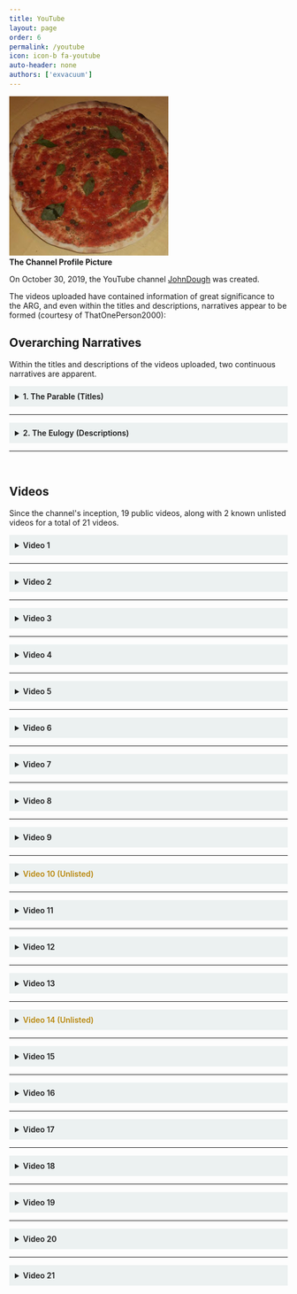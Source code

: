 ```yaml
---
title: YouTube
layout: page
order: 6
permalink: /youtube
icon: icon-b fa-youtube
auto-header: none
authors: ['exvacuum']
---
```


![Channel Profile Picture]
<br>
**The Channel Profile Picture**

On October 30, 2019, the YouTube channel [JohnDough](https://www.youtube.com/channel/UC0Ebq-NNBboBxy1fRrRj2cA) was created.

[Channel Profile Picture]: ../assets/img/unnamed.jpg

The videos uploaded have contained information of great significance to the ARG, and even within the titles and descriptions, narratives appear to be formed (courtesy of ThatOnePerson2000):

## Overarching Narratives

Within the titles and descriptions of the videos uploaded, two continuous narratives are apparent.

<details style="background-color: #ecf1f1;padding: 10px">
<summary> 
<b style="font-weight:600;">1. The Parable (Titles)</b>
</summary>
<br>

<p style="background-color: rgba(207,207,207,0.93);border-radius: 5px;padding: 10px;">
Once upon a time, there was a place of golden mountains and strawberry clouds, and it was as Treacherous as it was Beautiful. And, in this place, there lived a baker, who baked better than any other baker. Realizing this made the baker feel special, so he worked harder. That hard work paid off, as word of the quality of his goods spread across the land. He felt pretty good, but he also became complacent. Did it matter? His wealth was growing faster than any problem could. 
As the money piled up, the baker found himself surrounded by agreeable people. Soon, people he would never meet would be baking his pies, everywhere. "If people are willing to pick up my pizzas, maybe they'd be willing to have them delivered too." ...and they WERE willing! So he crafted a fleet to deliver his goods. The baker could hang his hat in peace as his shark-fin armada delivered his fantastic feasts. They dotted the landscape like neon fireflies, filled with goods. Hot and fresh, those goods brought joy and excitement to everyone. "I have the best breadsticks in the whole land!" he declared, throwing his cap on the ground. 
They WERE good, perhaps the best, but the baker had a problem. He was a major dickhead, and everyone who knew him, hated him. Even his queen. ...even his supposed "best friend." 
Despite this, the baker refused to accept any responsibility.
</p>
</details>

---

<details style="background-color: #ecf1f1;padding: 10px">
<summary> 
<b style="font-weight:600;">2. The Eulogy (Descriptions)</b>
</summary>
<br>
<p style="background-color: rgba(207,207,207,0.93);border-radius: 5px;padding: 10px;">
Every day takes me further and further away from you, yet I know there is still more time for us together. Do you remember that time with the screw-gun? Actually it was probably about 100 time haha.
<br><br>
There was that one time when those kids got in my way, so I scooted quick to dodge. I ended up getting stung by the scorpion and my back hurt for weeks. You said it could be worse.
<br><br>
Sometimes I drive by the old building and think about our time together, and what it really meant. What it really means.
<br><br>
One time, you bought that kid some cigarettes, and I was surprised and angry. You just said, "They'll get 'em somehow." I never thought about that somehow until now.
<br><br>
Then there was that time we drove to all those spots, sleeping in our cars along the way.
<br><br>
We took a trip south to Louisville, and, while I was still a kid, I tried to act a lot bigger than I actually was. You protected me then, so I'll protect you know. At least I'll try.
<br><br>
So the week it all went down, was rough. Exhaustion and economic worries had me day-walking. My only anchor at the time were the few friends I had left.
<br><br>
I'm sorry I ratted you out. In retrospect, what you did was amazing.
<br><br>
You were one of them and you let me crash. One weekend turned into two years pretty quickly.
<br><br>
Why did you have to die?
<br><br>
I'm still here, though. I'm still here.
</p>
</details>

--- 

<br>

## Videos

Since the channel's inception, 19 public videos, along with 2 known unlisted videos for a total of 21 videos.

<details id="video-one" style="background-color: #ecf1f1;padding: 10px">
<summary> 
<b style="font-weight:600;">Video 1</b>
</summary>
<br>

    <iframe width="100%" height="600" src="https://www.youtube.com/embed/dPlq4wbL0AM" frameborder="0" allow="accelerometer; autoplay; encrypted-media; gyroscope; picture-in-picture" allowfullscreen></iframe>
    <br>
    
    <details id="video-one-metadata" style="background-color: #ecf1f1;padding: 10px">
    <summary> 
    <b style="font-weight:400;">Metadata</b>
    </summary>
    <br>
    
        <h3> Title: </h3>
        <h4> Once upon a time, there was a place of golden mountains and strawberry clouds. </h4>
        
        <hr>
        
        <h3> Description: </h3>
        
        <p style="background-color: rgba(207,207,207,0.93);border-radius: 5px;padding: 10px;">
        Can anyone please introduce the alpha-line, per line, always cued excitedly?
        <br>
        •
        <br>
        Every day takes me further and further away from you, yet I know there is still more time for us together. Do you remember that time with the screw-gun? Actually it was probably about 100 time haha.
        <br>
        •
        <br>
        Why are you still waiting around? I'll be coming for you when I'm ready anyways.
        <br>
        •
        <br>
        My time to shine,
        <br>
        the sound will help with the view.
        <br>
        #Because #of #you.
        <br>
        •
        <br>
        "Tkin tse-nill toish-jeh klesh ne-ahs-jah nash-doie-tso no-da-ih than-zie ah-nah dibeh-yazzie tsah-as-zih dibeh-yazzie a-kha a-keh-di-glini dzeh a-chi than-zie gloe-ih cha dzeh tsah tsah-as-zih ne-ahs-jah no-da-ih jeha no-da-ih tsah-as-zih klesh jeha a-chi a-keh-di-glini ah-nah dibeh-yazzie tlo-chin a-keh-di-glini dzeh than-zie a-kha dzeh gah yeh-hes klizzie-yazzie."
        </p>
        
        <hr>
        
        <h3>Misspelled Words / Grammatical Errors:</h3>
        
        In the video description, the following errors are present:
        <ul>
        <li>time ("Actually it was probably about 100 time haha." - Ignored pluralization)</li>
        </ul>
        
        <hr>
        
        <h3> Line-One Code (Section 1): </h3>
        
        When one examines line 1 of the description: "Can anyone please introduce the alpha-line, per line, always cued excitedly?", they will notice that the first letter of every word spells out <code>Capitalplace</code>.
        
        <hr>
        
        <h3> Section 4: </h3>
        
        <p style="background-color: rgba(207,207,207,0.93);border-radius: 5px;padding: 10px;">
        My time to shine,
        the sound will help with the view.
        #Because #of #you.
        </p>
        
        This section is an excerpt from a Two O'Clock Midnight song: "Because of You".
        <br>
        
        <iframe width="100%" height="150" scrolling="no" frameborder="no" src="https://www.reverbnation.com/widget_code/html_widget/artist_994056?widget_id=55&pwc[song_ids]=12476889&context_type=song&pwc[size]=small&pwc[color]=light" style="width:0px;min-width:100%;max-width:100%;"></iframe><br><br>
        <br>
        
        It seems likely that the video's tags denote the title of the song, but their true purpose is ultimately unkown.
        
        <hr>
        
        <h3> Navajo Code (Section 5): </h3>
        
        This section is written in navajo code:
        
        <p style="background-color: rgba(207,207,207,0.93);border-radius: 5px;padding: 10px;">
        "Tkin tse-nill toish-jeh klesh ne-ahs-jah nash-doie-tso no-da-ih than-zie ah-nah dibeh-yazzie tsah-as-zih dibeh-yazzie a-kha a-keh-di-glini dzeh a-chi than-zie gloe-ih cha dzeh tsah tsah-as-zih ne-ahs-jah no-da-ih jeha no-da-ih tsah-as-zih klesh jeha a-chi a-keh-di-glini ah-nah dibeh-yazzie tlo-chin a-keh-di-glini dzeh than-zie a-kha dzeh gah yeh-hes klizzie-yazzie."
        </p>
        
        Once decrypted this section reads:
        
        <p style="background-color: rgba(207,207,207,0.93);border-radius: 5px;padding: 10px;">
        I A B S O L U T E L Y L O V E I T W H E N Y O U G U Y S G I V E L O V E T O E R I K
        </p>
        
        "I absolutely love it when you guys give love to Erik" is a quote from a <a href="https://channelingerik.com/more-love-for-our-boy/"><i>Channeling Erik</i> page</a>, where <a href="https://exvacuum.dev/capital-place-pizza/lore/characters/daniel">Daniel Jaffke's</a> mother shares her endorsement.
        
    </details>
    
    <details id="video-one-video" style="background-color: #ecf1f1;padding: 10px">
    <summary> 
    <b style="font-weight:400;">Video Content</b>
    </summary>
    <br>
        
        <h3> Main Typography </h3>
        
        The large text that appears throughout this video reads as follows:
        
        <p style="background-color: rgba(207,207,207,0.93);border-radius: 5px;padding: 10px;">
        They go, I sooth, and we flow
        And make no sound, here or there
        Not noticed, but I walk right through
        Here or there, can you feel me?
        </p>
        
        These are mismatched lyrics from the Two O'Clock Twilight song: "Can You Feel  Me".
        <br>
        
        <iframe width="100%" height="150" scrolling="no" frameborder="no" src="https://www.reverbnation.com/widget_code/html_widget/artist_994056?widget_id=55&pwc[song_ids]=7610591&context_type=song&pwc[size]=small&pwc[color]=light" style="width:0px;min-width:100%;max-width:100%;"></iframe><br><br>
        <br>
        
        At this point in time, the signifigance of the mismatching is unknown, and we are working under the assumption that it is mainly to discourage exact-match searching.
        
        <hr>
        
        <h3> Coordinates </h3>
        
        At the end of the video, the following coordinates are visible:
        
        <p style="background-color: rgba(207,207,207,0.93);border-radius: 5px;padding: 10px;">
        39.706870, -86.153725
        </p>
        
        The location of these coordinates is directly adjacent to Capital Place Apartments in Indianapolis.
        <br>
        
        <iframe src="https://www.google.com/maps/embed?pb=!1m18!1m12!1m3!1d3069.4588354904918!2d-86.15591368462553!3d39.70686997945399!2m3!1f0!2f0!3f0!3m2!1i1024!2i768!4f13.1!3m3!1m2!1s0x0%3A0x0!2zMznCsDQyJzI0LjciTiA4NsKwMDknMTMuNCJX!5e0!3m2!1sen!2sca!4v1576251089330!5m2!1sen!2sca" width="400" height="300" frameborder="0" style="border:0;" allowfullscreen=""></iframe><br><br>
        
    </details>
    
    <details id="video-one-audio" style="background-color: #ecf1f1;padding: 10px">
    <summary> 
    <b style="font-weight:400;">Audio</b>
    </summary>
    <br>
        
        Original Audio:
        <br>
        <audio controls src="/capital-place-pizza/assets/audio/vid1audio.mp3">
        Your browser does not support the
                    <code>audio</code> element.
        </audio>
        
        <br>
        
        A reversal of the video shows that the audio track is the end of another Two O'Clock Twilight song: "Above the Ashes".
        <br>
        
        Reversed Audio:
        <br>
        <audio controls src="/capital-place-pizza/assets/audio/vid1reversedaudio.mp3">
        Your browser does not support the
                    <code>audio</code> element.
        </audio>
        
        <br>
        <iframe width="100%" height="150" scrolling="no" frameborder="no" src="https://www.reverbnation.com/widget_code/html_widget/artist_994056?widget_id=55&pwc[song_ids]=7610571&context_type=song&pwc[size]=small&pwc[color]=light" style="width:0px;min-width:100%;max-width:100%;"></iframe><br><br>
        <br>
        
        Transcript:
        
        <p style="background-color: rgba(207,207,207,0.93);border-radius: 5px;padding: 10px;">
        On my own, above the ashes
        </p>
        
        Audio Spectrograms:
        <br>
        <img src="/capital-place-pizza/assets/img/vid1spec.png" style="width:100%;"> 
        
    </details>

</details>

---

<details id="video-two" style="background-color: #ecf1f1;padding: 10px">
<summary> 
<b style="font-weight:600;">Video 2</b>
</summary>
<br>

<iframe width="100%" height="600" src="https://www.youtube.com/embed/dGxqfe9iNAw" frameborder="0" allow="accelerometer; autoplay; encrypted-media; gyroscope; picture-in-picture" allowfullscreen></iframe>
<br>

<h2> Title: </h2>

<h3> ...and it was as Treacherous as it was Beautiful. </h3>

<hr>

<h2> Description: </h2>

<p style="background-color: rgba(207,207,207,0.93);border-radius: 5px;padding: 10px;">

Just Please Say Cheese? Hope Never Acquiesces To Those Escaping Reality
<br>
•
<br>
There was that one time when those kids got in my way, so I scooted quick to dodge. I ended up getting stung by the scorpion and my back hurt for weeks. You said it could be worse.
<br>
•
<br>
Something's fishy is going on here.
<br>
•
<br>
"Gloe-ih Ah-jah Chindi A-kha Nesh-chee'd-ah Jad-ho-loni A-chin Ne-ahs-jah Gloe-ih A-chi Chuo Lin Ah-jah Gloe-ih Be-la-sana Dibeh Tse-gah Ah-nah Dah-nes-tsa Ah-jah Than-zie Ne-ahs-jah D-ah Ne-ahs-jah Gloe-ih A-chi A-woh Shush Dzeh Ba-goshi Wol-la-chee Shi-da Klesh Dzeh A-kha Chuo Tse-nill Bi-so-dih Be-la-sana Klesh Klesh, A-chi Ma-e A-chi D-ah Gloe-ih Tse-nill Klesh Wol-la-chee Dah-nes-tsa Ah-jah Bi-so-dih Ne-ahs-jah Dibeh Dibeh Ah-jah Dibeh Klesh A-chi Ne-ahs-jah Tsah Tlo-chin Dah-nes-tsa A-chi Chuo Yeh-hes Than-zie Gloe-ih Tse-nill Dibeh Shush Dah-nes-tsa Ne-ahs-jah Jad-ho-loni Ah-jah Nesh-chee Chindi Tlo-chin Gloe-ih A-chin Be-la-sana Tsah Be D-ah Lin Ah-nah Tsah-as-zih Ba-goshi Be-la-sana Ah-jad Ah-jad Ah-jah Chindi Lin A-chi Be-tas-tni Cha Dzeh Gah Ah-nah A-woh Ne-ahs-jah Tse-gah Be-la-sana A-keh-di-glini Ah-nah Yeh-hes A-woh A-woh A-kha Gloe-ih Dzeh Lha-cha-eh."#not #the #deputy
</p>

<hr>

<h3> Line-One Code (Section 1) </h3>

When one examines line 1 of the description: "Just Please Say Cheese? Hope Never Acquiesces To Those Escaping Reality", they will notice that the first letter of every word spells out <code>JPSCHNATTER</code>.

<hr>

<h3> Navajo Code (Section 4) </h3>

This section is written in navajo code:

<p style="background-color: rgba(207,207,207,0.93);border-radius: 5px;padding: 10px;">
"Gloe-ih Ah-jah Chindi A-kha Nesh-chee'd-ah Jad-ho-loni A-chin Ne-ahs-jah Gloe-ih A-chi Chuo Lin Ah-jah Gloe-ih Be-la-sana Dibeh Tse-gah Ah-nah Dah-nes-tsa Ah-jah Than-zie Ne-ahs-jah D-ah Ne-ahs-jah Gloe-ih A-chi A-woh Shush Dzeh Ba-goshi Wol-la-chee Shi-da Klesh Dzeh A-kha Chuo Tse-nill Bi-so-dih Be-la-sana Klesh Klesh, A-chi Ma-e A-chi D-ah Gloe-ih Tse-nill Klesh Wol-la-chee Dah-nes-tsa Ah-jah Bi-so-dih Ne-ahs-jah Dibeh Dibeh Ah-jah Dibeh Klesh A-chi Ne-ahs-jah Tsah Tlo-chin Dah-nes-tsa A-chi Chuo Yeh-hes Than-zie Gloe-ih Tse-nill Dibeh Shush Dah-nes-tsa Ne-ahs-jah Jad-ho-loni Ah-jah Nesh-chee Chindi Tlo-chin Gloe-ih A-chin Be-la-sana Tsah Be D-ah Lin Ah-nah Tsah-as-zih Ba-goshi Be-la-sana Ah-jad Ah-jad Ah-jah Chindi Lin A-chi Be-tas-tni Cha Dzeh Gah Ah-nah A-woh Ne-ahs-jah Tse-gah Be-la-sana A-keh-di-glini Ah-nah Yeh-hes A-woh A-woh A-kha Gloe-ih Dzeh Lha-cha-eh."
</p>

Once decrypted this section reads:

<p style="background-color: rgba(207,207,207,0.93);border-radius: 5px;padding: 10px;">
W E D O N T K N O W I F H E W A S H E R E T O T O W I T B E C A U S E O F A P A S S I F I T W A S A R E P O S S E S S I O N O R I F I T W A S B R O K E N D O W N A N D T H E Y C A L L E D H I M H E R E T O H A V E I T T O W E D
</p>

"We don’t know if he was here to tow it because of a pass, if it was a repossession or if it was broken down and they called him here to have it towed." is a quote from a <a href="https://fox59.com/2017/11/12/tow-truck-driver-shot-killed-on-the-citys-south-side/">Fox 59 Article</a> about Steve Deputy, a tow truck driver who was killed on the job near Capital Place Apartments.

<h2> Video Content </h2>

<hr>

<h3> Link Flash </h3>

Multiple times throughout the video, <a href="https://fox59.com/2017/11/13/investigators-believe-murder">this link</a> flashes briefly on screen.
This brings one to a Fox 59 article about the murder of Steve Deputy, written a day after the previous.

---

<h3> Coordinates </h3>
Throughout the video, the following coordinates are made visible:

<p style="background-color: rgba(207,207,207,0.93);border-radius: 5px;padding: 10px;">
39.704568, -86.14891
</p>

The location of these coordinates is an intersection near Capital Place Apartments in Indianapolis. Another notable location is the Pizza Hut.
<br>
<iframe src="https://www.google.com/maps/embed?pb=!1m18!1m12!1m3!1d3069.5612428205!2d-86.15109868424896!3d39.70456797945445!2m3!1f0!2f0!3f0!3m2!1i1024!2i768!4f13.1!3m3!1m2!1s0x0%3A0x0!2zMznCsDQyJzE2LjQiTiA4NsKwMDgnNTYuMSJX!5e0!3m2!1sen!2sca!4v1576253213466!5m2!1sen!2sca" width="600" height="450" frameborder="0" style="border:0;" allowfullscreen=""></iframe><br><br>
<br>

<hr>

<h3> Audio Track </h3>

The audio track in this video appears to be a remix of Bob Marley's <a href="https://en.wikipedia.org/wiki/I_Shot_the_Sheriff">I Shot the Sheriff</a>.

</details>

---

<details id="video-three" style="background-color: #ecf1f1;padding: 10px">
<summary> 
<b style="font-weight:600;">Video 3</b>
</summary>
<br>

<iframe width="100%" height="600" src="https://www.youtube.com/embed/gv9IcACBN6I" frameborder="0" allow="accelerometer; autoplay; encrypted-media; gyroscope; picture-in-picture" allowfullscreen></iframe>
<br>

<h2> Title: </h2>

<h3> And, in this place, there lived a baker, who baked better than any other baker. </h3>

<hr>

<h2> Description: </h2>

<p style="background-color: rgba(207,207,207,0.93);border-radius: 5px;padding: 10px;">
"Sure, Kansas always takes everything on right down" I exclaimed.
<br>
•
<br>
Sometimes I drive by the old building and think about our time together, and what it really meant. What it really means.
<br>
•
<br>
uggcf://gvalhey.pbz/ll97ihdq
</p>

<h3> Line-One Code (Section 1) </h3>

When one examines line 1 of the description: "'Sure, Kansas always takes everything on right down' I exclaimed.", they will notice that the first letter of every word spells out <code>SKateordIe</code>.

<hr>

<h3> rot13 URL (Section 3) </h3>

This section is encrypted using a rot13 caesar cipher:

<p style="background-color: rgba(207,207,207,0.93);border-radius: 5px;padding: 10px;">
uggcf://gvalhey.pbz/ll97ihdq
</p>

Once decrypted, this section reads:

<p style="background-color: rgba(207,207,207,0.93);border-radius: 5px;padding: 10px;">
https://tinyurl.com/yy97vuqd
</p>

This TinyURL link leads to a <a href="https://www.wthr.com/article/family-shaken-bullet-hit-newborns-crib">WTHR Article</a> about a family concerned after a stray bullet hits their newborn's crib.

<hr>

<h2> Video Content </h2>

<hr>

<h3> QR Code </h3>

At 0:05, the following QR code flashes:
<br>
<img src="/capital-place-pizza/assets/img/vidthreeqr.png" style="width:200px;">
<br>
This code leads to the same <a href="https://www.wthr.com/article/family-shaken-bullet-hit-newborns-crib">article</a> mentioned above.
This code flashes again once the video colors invert.

<hr>

<h3> Broken URL </h3>

Throughout the video, the following distortion appears:
<br>
<img src="/capital-place-pizza/assets/img/vidthreebrokenurl.png" style="width:50%;">
<br>
Reading the text left to right yields a rot13-encrypted URL, which once decrypted leads to the following PDF:
<br>
<iframe src="/capital-place-pizza/assets/interpersonal_violence_and_illicit_drug_use.pdf" width="100%" height="500px"></iframe><br><br>
<br>
</details>

---

<details id="video-four" style="background-color: #ecf1f1;padding: 10px">
<summary> 
<b style="font-weight:600;">Video 4</b>
</summary>
<br>

<iframe width="100%" height="600" src="https://www.youtube.com/embed/rh_GWQ93hYQ" frameborder="0" allow="accelerometer; autoplay; encrypted-media; gyroscope; picture-in-picture" allowfullscreen></iframe>

<h2> Title: </h2>
<h3> Realizing this made the baker feel special, so he worked harder. </h3>

<hr>

<h2> Description: </h2>

<hr>

<p style="background-color: rgba(207,207,207,0.93);border-radius: 5px;padding: 10px;">
Welcome everyone, lets investigate vapid excuses. I now see I don't ever admit dark rage ever, Mom.
<br>
•
<br>
One time, you bought that kid some cigarettes, and I was surprised and angry. You just said, "They'll get 'em somehow." I never thought about that somehow until now.
<br>
•
<br>
I can't hear you.
<br>
•
<br>
Tkin, Tkin Moasi Wol-la-chee A-chin'd-ah Ah-tad Ah-nah D-ah D-ah Cha Ah-jah Klesh Ah-nah Na-as-tso-si Ah-nah Be-tas-tni Ne-ahs-jah Dah-nes-tsa Tkin Dzeh Klesh Tlo-chin Shi-da D-ah Ne-ahs-jah Chuo Be-tas-tni Tsah-as-zih Be-tas-tni Tkin A-chin Chindi
Be-la-sana Nesh-chee Chindi Dibeh A-kha Tsin-tliti Ah-nah Ba-ah-ne-di-tinin A-chi Tsah Chindi Ne-ahs-jah Chuo Tsin-tliti Wol-la-chee Lha-cha-eh Nesh-chee Ah-nah Dibeh Klesh Lin Be-la-sana Klesh Dibeh Than-zie Be-la-sana Ah-losz D-ah Ah-nah Chindi Than-zie Tlo-chin Ah-jah A-keh-di-glini A-kha Nash-doie-tso A-keh-di-glini Dzeh
Tkin, Yeh-hes D-ah Gah A-chi Ah-nah Chindi Dibeh Ne-ahs-jah Lin Tse-nill Dah-nes-tsa Chindi A-woh Ne-ahs-jah Ah-jad Ah-jah D-ah Tsah-as-zih Ne-ahs-jah Shi-da Jeha Ne-ahs-jah
Shush No-da-ih D-ah Dibeh A-kha Na-as-tso-si Ah-jah Klizzie-yazzie Yeh-hes Tsah Lha-cha-eh A-kha Chuo Na-as-tso-si Be-la-sana Be A-chin Ah-jah Klesh Klesh Tkin Dibeh Dibeh Gloe-ih Tse-nill Dibeh-yazzie Dibeh-yazzie A-kha Gloe-ih Yeh-hes Tsah Klizzie Be-tas-tni Dzeh Gloe-ih Cha Tlo-chin Dibeh-yazzie Ah-nah, Tsah-as-zih Dzeh Tse-nill Lin
<br>
•
<br>
#Rewind #the #World
</p>

<h3> Line-One Code (Section 1) </h3>

When one examines line 1 of the description: "Welcome everyone, lets investigate vapid excuses. I now see I don't ever admit dark rage ever, Mom.", they will notice that the first letter of every word spells out <code>WeliveInsIdeadreM</code>.

<hr>

<h3> Navajo Code (Section 4) </h3>

This section is written in navajo code:

<p style="background-color: rgba(207,207,207,0.93);border-radius: 5px;padding: 10px;">
Tkin, Tkin Moasi Wol-la-chee A-chin'd-ah Ah-tad Ah-nah D-ah D-ah Cha Ah-jah Klesh Ah-nah Na-as-tso-si Ah-nah Be-tas-tni Ne-ahs-jah Dah-nes-tsa Tkin Dzeh Klesh Tlo-chin Shi-da D-ah Ne-ahs-jah Chuo Be-tas-tni Tsah-as-zih Be-tas-tni Tkin A-chin Chindi
Be-la-sana Nesh-chee Chindi Dibeh A-kha Tsin-tliti Ah-nah Ba-ah-ne-di-tinin A-chi Tsah Chindi Ne-ahs-jah Chuo Tsin-tliti Wol-la-chee Lha-cha-eh Nesh-chee Ah-nah Dibeh Klesh Lin Be-la-sana Klesh Dibeh Than-zie Be-la-sana Ah-losz D-ah Ah-nah Chindi Than-zie Tlo-chin Ah-jah A-keh-di-glini A-kha Nash-doie-tso A-keh-di-glini Dzeh
Tkin, Yeh-hes D-ah Gah A-chi Ah-nah Chindi Dibeh Ne-ahs-jah Lin Tse-nill Dah-nes-tsa Chindi A-woh Ne-ahs-jah Ah-jad Ah-jah D-ah Tsah-as-zih Ne-ahs-jah Shi-da Jeha Ne-ahs-jah
Shush No-da-ih D-ah Dibeh A-kha Na-as-tso-si Ah-jah Klizzie-yazzie Yeh-hes Tsah Lha-cha-eh A-kha Chuo Na-as-tso-si Be-la-sana Be A-chin Ah-jah Klesh Klesh Tkin Dibeh Dibeh Gloe-ih Tse-nill Dibeh-yazzie Dibeh-yazzie A-kha Gloe-ih Yeh-hes Tsah Klizzie Be-tas-tni Dzeh Gloe-ih Cha Tlo-chin Dibeh-yazzie Ah-nah, Tsah-as-zih Dzeh Tse-nill Lin
</p>

Once decrypted this section reads:

<p style="background-color: rgba(207,207,207,0.93);border-radius: 5px;padding: 10px;">
I I C A N T G E T T H E S E M E M O R I E S O U T O F M Y M I N D A N D S O M E K I N D O F M A D N E S S H A S S T A R T E D T O E V O L V E I I T R I E D S O H A R D T O L E T Y O U G O B U T S O M E K I N D O F M A D N E S S I S S W A L L O W I N G M E W H O L E Y E A H
</p>

<i>"I, I can't get these memories out of my mind
 And some kind of madness
 Is starting to evolve, mmmm
 And I, I tried so hard to let you go
 But some kind of madness
 Is swallowing me whole, yeah"</i> is an excerpt from the band <i>Muse</i>'s: <a href="https://www.musewiki.org/Madness_(song)">"Madness"</a>.
 
<hr>
 
<h2> Video Content </h2>

<hr>

<h3> Coordinates </h3>

In the opening segment of the video, 5 sets of coordinates are displayed, said to be "temporary pizza places".
The following is a list of the coordinates as they appear, left to right.

<hr>
<iframe src="https://www.google.com/maps/embed?pb=!1m18!1m12!1m3!1d3057.967989723473!2d-86.28291935920511!3d39.96446838190678!2m3!1f0!2f0!3f0!3m2!1i1024!2i768!4f13.1!3m3!1m2!1s0x0%3A0x0!2zMznCsDU3JzUyLjMiTiA4NsKwMTYnNTguNiJX!5e0!3m2!1sen!2sca!4v1576284640871!5m2!1sen!2sca" width="400" height="300" frameborder="0" style="border:0;" allowfullscreen=""></iframe><br>
<br>
39.964518, -86.282941
<br>
Zionsville Rail Trail, Zionsville, IN 46077, USA

<hr>
<iframe src="https://www.google.com/maps/embed?pb=!1m18!1m12!1m3!1d3034.9665972024795!2d-86.1330786842298!3d40.47600397935831!2m3!1f0!2f0!3f0!3m2!1i1024!2i768!4f13.1!3m3!1m2!1s0x0%3A0x0!2zNDDCsDI4JzMzLjYiTiA4NsKwMDcnNTEuMiJX!5e0!3m2!1sen!2sca!4v1576284738368!5m2!1sen!2sca" width="400" height="300" frameborder="0" style="border:0;" allowfullscreen=""></iframe><br>
<br>
40.476004, -86.130890
<br>
Industrial Heritage Trail, Kokomo, IN 46902, USA
<br>

<hr>
<iframe src="https://www.google.com/maps/embed?pb=!1m18!1m12!1m3!1d3064.456883189001!2d-86.20181668424608!3d39.81917297943905!2m3!1f0!2f0!3f0!3m2!1i1024!2i768!4f13.1!3m3!1m2!1s0x0%3A0x0!2zMznCsDQ5JzA5LjAiTiA4NsKwMTEnNTguNyJX!5e0!3m2!1sen!2sca!4v1576285067128!5m2!1sen!2sca" width="400" height="300" frameborder="0" style="border:0;" allowfullscreen=""></iframe><br>
<br>
39.819173, -86.199628
<br>
Indianapolis, IN 46222, USA
<br>

<hr>
<iframe src="https://www.google.com/maps/embed?pb=!1m18!1m12!1m3!1d3073.070165006116!2d-86.10334068425084!3d39.62562397946483!2m3!1f0!2f0!3f0!3m2!1i1024!2i768!4f13.1!3m3!1m2!1s0x0%3A0x0!2zMznCsDM3JzMyLjMiTiA4NsKwMDYnMDQuMiJX!5e0!3m2!1sen!2sca!4v1576285181981!5m2!1sen!2sca" width="400" height="300" frameborder="0" style="border:0;" allowfullscreen=""></iframe><br>
<br>
39.625624, -86.101152
<br>
Park Dr, Greenwood, IN 46143, USA
<br>

<hr>
<iframe src="https://www.google.com/maps/embed?pb=!1m18!1m12!1m3!1d3092.002014274316!2d-86.87697268426129!3d39.19740297952546!2m3!1f0!2f0!3f0!3m2!1i1024!2i768!4f13.1!3m3!1m2!1s0x0%3A0x0!2zMznCsDExJzUwLjciTiA4NsKwNTInMjkuMiJX!5e0!3m2!1sen!2sca!4v1576285246560!5m2!1sen!2sca" width="400" height="300" frameborder="0" style="border:0;" allowfullscreen=""></iframe><br>
<br>
39.197403, -86.874784
<br>
Franklin Township, IN, USA
<br>

<hr>

<h3> Flashing QR Code </h3>
At 0:40, the following QR code flashes incredibly briefly:
<br>
<img src="/capital-place-pizza/assets/img/vidfourqr.png" style="width: 200px">
<br>

This QR code leads to a <a href = "https://www.wthr.com/article/family-shaken-bullet-hit-newborns-crib">WTHR Article</a> about a family concerned after a stray bullet hits their newborn's crib. This is the same article found in <a href="#video-three">video 3</a>.

<hr>

<h3> Flashing TinyURL link </h3>

At 0:52, a TinyURL link flashes for a few frames. The link redirects to the following PDF:
<br>
<iframe src="/capital-place-pizza/assets/interpersonal_violence_and_illicit_drug_use.pdf" width="100%" height="500px"></iframe><br><br>
<br>
This link is also found in <a href="#video-three">video 3</a>.

<hr>

<h3> Flashing Quote </h3>

At 1:29, the text: "What year is this?" flashes very briefly. While the source of this quote is ultimately unknown, it seems quite likely that it is related to the following scene in the television series <i>Twin Peaks</i>:
<br>
<iframe width="560" height="315" src="https://www.youtube.com/embed/R36ww3q7nqE" frameborder="0" allow="accelerometer; autoplay; encrypted-media; gyroscope; picture-in-picture" allowfullscreen></iframe>
<br>
</details>

---

<details id="video-five" style="background-color: #ecf1f1;padding: 10px">
<summary> 
<b style="font-weight:600;">Video 5</b>
</summary>
<br>

<iframe width="100%" height="600" src="https://www.youtube.com/embed/epEQbVw1Gy4" frameborder="0" allow="accelerometer; autoplay; encrypted-media; gyroscope; picture-in-picture" allowfullscreen></iframe>
<br>

<h2> Title: </h2>
<h3> That hard work paid off, as word of the quality of his goods spread across the land. </h3>

<hr>

<h2> Description: </h2>

<hr>

<p style="background-color: rgba(207,207,207,0.93);border-radius: 5px;padding: 10px;">
Never acquiesce health.
<br>
•
<br>
Then there was that time we drove to all those spots, sleeping in our cars along the way.
<br>
•
<br>
☺😀☺😀☺😀☺😀
</p>

<h3> Line-One Code (Section 1) </h3>

When one examines line 1 of the description: "Never acquiesce health.", they will notice that the first letter of every word spells out <code>Nah</code>.

<hr>

<h2> Video Content </h2>

<hr>

<h3> Emojis </h3>

Throughout the video, the following series of animated emojis is displayed on loop:
<br>
<img src="/capital-place-pizza/assets/img/vid5emojis.gif" style="width:50%;">
<br>
<a href="https://github.com/exvacuum">Silas</a> has created a pack of gifs for each emoji: <a href="/capital-place-pizza/assets/img/cppemojis/cppemojis.zip">cppemojis.zip</a>
<br><br>
Transcript:
<br><br>
Coordinates:
<br>
<code>0x7 1x2 2x1 1x6 0x8 2x5 1x5 2x0</code> 👿 <code>0x2 2x2</code> 👿 <code>1x6 1x10 2x3 1x7 1x4 2x2 1x5 2x9</code>
<br><br>

Raw Emojis:
<br>
<img src="/capital-place-pizza/assets/img/cppemojis/0x7.gif"> <img src="/capital-place-pizza/assets/img/cppemojis/1x2.gif"> <img src="/capital-place-pizza/assets/img/cppemojis/2x1.gif"> <img src="/capital-place-pizza/assets/img/cppemojis/1x6.gif">
<img src="/capital-place-pizza/assets/img/cppemojis/0x8.gif"> <img src="/capital-place-pizza/assets/img/cppemojis/2x5.gif"> <img src="/capital-place-pizza/assets/img/cppemojis/1x5.gif"> <img src="/capital-place-pizza/assets/img/cppemojis/2x0.gif">
<br><br>
👿
<br><br>
<img src="/capital-place-pizza/assets/img/cppemojis/0x2.gif"> <img src="/capital-place-pizza/assets/img/cppemojis/2x2.gif">
<br>
👿
<br><br>
<img src="/capital-place-pizza/assets/img/cppemojis/1x6.gif"> <img src="/capital-place-pizza/assets/img/cppemojis/1x10.gif"> <img src="/capital-place-pizza/assets/img/cppemojis/2x3.gif"> <img src="/capital-place-pizza/assets/img/cppemojis/1x7.gif">
<img src="/capital-place-pizza/assets/img/cppemojis/1x4.gif"> <img src="/capital-place-pizza/assets/img/cppemojis/2x2.gif"> <img src="/capital-place-pizza/assets/img/cppemojis/1x5.gif"> <img src="/capital-place-pizza/assets/img/cppemojis/2x9.gif">
<br><br>
In base10, the transcript is <code>7 14 25 18 8 29 17 24</code> 👿  <code>2 26</code> 👿 <code>18 22 27 19 16 26 17 33</code>
<br><br>
Encoded to base36 starting at the top-left corner as 0, the ciphertext reads <code>7EPI8THO 2Q IMRJGQHX</code>. Starting with A, it reads <code>HOZSI3RY C0 SW1TQ0R7</code>.
<br><br>
The signifigance of these emojis is yet unknown, nor is any connection to the emojis found in this video's description. This issue is considered highly important. The most simple solution, given the fact that 36 emojis are presented, is a base36 system. However, attempts so far have been unsuccessful.
<br><br>
The line of emojis that appears at the bottom of the screen over the course of the video is clearly of some importance, and any attempts at solving this are encouraged. A curious observation is that the demon emoji occurs multiple times in the bottom line, but never in the main set. A current theory is that the demon serves as a word-separating character.
<br><br>
Another mystery regarding the emojis is the larger, eyeless emojis which begin appearing after the first display of the set.
</details>

---

<details id="video-six" style="background-color: #ecf1f1;padding: 10px">
<summary> 
<b style="font-weight:600;">Video 6</b>
</summary>
<br>

<iframe width="100%" height="600" src="https://www.youtube.com/embed/Hf5515C3Bd8" frameborder="0" allow="accelerometer; autoplay; encrypted-media; gyroscope; picture-in-picture" allowfullscreen></iframe>

<h2> Title: </h2>
<h3>He felt pretty good, but he also became complacent.</h3>

<hr>

<h2> Description: </h2>

<hr>

<p style="background-color: rgba(207,207,207,0.93);border-radius: 5px;padding: 10px;">
When he asked that, something truly happened everywhere. Perspective adds true tint everywhere right now?
<br>
•
<br>
We took a trip south to Louisville, and, while I was still a kid, I tried to act a lot bigger than I actually was. You protected me then, so I'll protect you know. At least I'll try.
<br>
•
<br>
😲😖😮😠 😉😠😖😢
<br>
</p>

<hr>

<h3> Line-One Code (Section 1) </h3>

When one examines line 1 of the description: "When he asked that, something truly happened everywhere. Perspective adds true tint everywhere right now?", they will notice that the first letter of every word spells out <code>WhatsthePattern</code>.

<hr>

<h2> Video Content </h2>

<hr>

<h3> QR Code </h3>

At 0:24, the following QR code appears for a single frame:

<br>

<img src="/capital-place-pizza/assets/img/vidsixqr.png" style="width: 200px;">
<br>
This leads to a <a href="https://fox59.com/2019/09/19/fentanyl-heroin-thousands-in-cash-seized-from-home-on-indys-south-side/">Fox 59 Article</a> about a drug bust that occurred in Indianapolis.
</details>

---

<details id="video-seven" style="background-color: #ecf1f1;padding: 10px">
<summary> 
<b style="font-weight:600;">Video 7</b>
</summary>
<br>

<iframe width="100%" height="600" src="https://www.youtube.com/embed/1Vpxy--48Zg" frameborder="0" allow="accelerometer; autoplay; encrypted-media; gyroscope; picture-in-picture" allowfullscreen></iframe>
<br>

<h2> Title: </h2>
<h3>Did it matter? His wealth was growing faster than any problem could.</h3>
<hr>

<h2> Description: </h2>
 
<hr>

<p style="background-color: rgba(207,207,207,0.93);border-radius: 5px;padding: 10px;">
He extinguished you.
<br>
•
<br>
So the week it all went down, was rough. Exhaustion and economic worries had me day-walking. My only anchor at the time were the few friends I had left.
<br>
•
<br>
K.I.S.S. :-* tgc9eas
<br>
•
<br>
#Pizza #Party #People
</p>

<hr>

<h3> Line-One Code (Section 1) </h3>
When one examines line 1 of the description: "He extinguished you.", they will notice that the first letter of every word spells out <code>Hey</code>.

<hr>

<h3> TinyUrl Stub (Section 3) </h3>
The TinyURL link <a href="http://tinyurl.com/tgc9eas">tgc9eas</a> redirects to a <a href="https://thebutlercollegian.com/2019/11/fountain-square-indys-not-so-hidden-gem/">Butler Collegian Article</a> discussing the Fountain Square neighbourhood of Indianapolis.

<hr>

<h2> Video Content </h2>

<hr>

<h3> Flashing Text </h3>
Throughout the video, bits of text flash for single frames.

<p style="background-color: rgba(207,207,207,0.93);border-radius: 5px;padding: 10px;">
just what you needed
<br>
another corporation
<br>
pizza is not exciting
<br>
to connect with
<br>
to show up in your feed
<br>
intermixed <span style="color: darkred">[illegible]</span> family
<br>
a part of your family
<br>
when is the where?
<br>
jim loved this pie
<br>
buy another slice for him
<br>
buy
<br>
more
<br>
need
<br>
more
<br>
buy in to our pizza lifestyle
<br>
remember 7:00 pm 
<br>
please buy pizza
<br>
Remember these things:
<br>
What is the question
<br>
why in the where
<br>
when is the where
<br>
what about the dough
</p>
</details>

---

<details id="video-eight" style="background-color: #ecf1f1;padding: 10px">
<summary> 
<b style="font-weight:600;">Video 8</b>
</summary>
<br>

<iframe width="100%" height="600" src="https://www.youtube.com/embed/-FzZW4jYrPA" frameborder="0" allow="accelerometer; autoplay; encrypted-media; gyroscope; picture-in-picture" allowfullscreen></iframe>

<h2> Title: </h2>
<h3> As the money piled up, the baker found himself surrounded by agreeable people. </h3>
<hr>

<h2> Description: </h2>

<hr>

<p style="background-color: rgba(207,207,207,0.93);border-radius: 5px;padding: 10px;">
For others, rain makes for old, lonely lolz on windows se. From under neath, comes true, intellectual, omnipotent needs. 
<br>
•
<br>
I'm sorry I ratted you out. In retrospect, what you did was amazing.
<br>
•
<br>
#Nothing #good can #grow here anymore. Still, the ideas that exist, and by extension -- you, can find a way to communicate with the future.
<br>
•
<br>
😜😵😋😻
</p>

<hr>

<h3> Line-One Code (Section 1) </h3>
When one examines line 1 of the description: "For others, rain makes for old, lonely lolz on windows se. From under neath, comes true, intellectual, omnipotent needs.", they will notice that the first letter of every word spells out <code>FormfollowsFunction</code>.

<hr>

<h2> Video Content </h2>

<hr>

<h3> Flashing Text </h3>

Throughout the video, bits of text flash for single frames.

<p style="background-color: rgba(207,207,207,0.93);border-radius: 5px;padding: 10px;">
All this started as a gig
<br>
One job
<br>
One check
<br>
But I found something.
<br>
Something No-one is supposed to find
<br>
something big
<br>
now they wont let me go
<br>
If I told you about it now...
<br>
You wouldn't belive it
<br>
So this is how I'm doing it
<br>
because
<br>
It's the only real way to let people know
<br>
Whats wrong with Indiana?
<br>
Whats wrong with Indiana?
<br>
Whats wrong with Indiana?
</p>

<hr>

<h3> Reversed Video/Audio </h3>
Large portions of this video are reversed, in video, audio, or both. The following video reverses everything, and so both may be needed to gain more understanding.
<br>
<iframe width="560" height="315" src="https://www.youtube.com/embed/BSi56lUkYm0" frameborder="0" allow="accelerometer; autoplay; encrypted-media; gyroscope; picture-in-picture" allowfullscreen></iframe>
<br>
</details>

---

<details id="video-nine" style="background-color: #ecf1f1;padding: 10px">
<summary> 
<b style="font-weight:600;">Video 9</b>
</summary>
<br>

<iframe width="100%" height="600" src="https://www.youtube.com/embed/l3D6WLWYJoE" frameborder="0" allow="accelerometer; autoplay; encrypted-media; gyroscope; picture-in-picture" allowfullscreen></iframe>

<h2> Title: </h2>
<h3>Soon, people he would never meet would be baking his pies, everywhere.</h3>
<hr>

<h2> Description: </h2>

<hr>

<p style="background-color: rgba(207,207,207,0.93);border-radius: 5px;padding: 10px;">
Let's explain traumatic situations. People lie. Are you concerned or utilizing new techniques?
<br>
•
<br>
You were one of them and you let me crash. One weekend turned into two years pretty quickly.
<br>
•
<br>
No. You're not.
<br>
•
<br>
😜😵😋😻☺😀
</p>

<hr>

<h3> Line-One Code (Section 1) </h3>

When one examines line 1 of the description: "Let's explain traumatic situations. People lie. Are you concerned or utilizing new techniques?", they will notice that the first letter of every word spells out <code>LetsPlAycount</code>.

<hr>

<h2> Video Content </h2>

<hr>

<h3> Flashing Wingdings </h3>

At 7:46, some wingdings symbols flash quickly. Once converted back to letters, they form a TinyURL link that redirects to <a href="https://muncieevents.com/tag/193_alternative_music/direction:pastv">Muncie Events Event Listing</a>. A notable listing is the Jan 29, 2011 event featuring <i>The Dudes of Lord</i>.

<hr>

<h3> Flashing Text Snippets </h3>
Throughout the video, small snippets of text appear, each only lasting a single frame. These snippets appear in two fonts: Papyrus, and some variant of Times New Roman. The Papyrus snippets form <code>wkBbzttm</code>, while the TNR snippets form <code>uppbjxr5</code>. It's possible that these are incomplete.

<hr>

<h3> Flashing Message </h3>
At the end of the video, the following message flashes, accompanied by a frothing, black sludge:

<p style="background-color: rgba(207,207,207,0.93);border-radius: 5px;padding: 10px;">
LISTEN TO ME
<br>
MY DESIGNS
<br>
ARE THE KEY
<br>
ARE THE KEY
</p>
</details>

---

<details id="video-ten" style="background-color: #ecf1f1;padding: 10px">
<summary> 
<b style="font-weight:600; color: darkgoldenrod">Video 10 (Unlisted)</b>
</summary>
<br>

<iframe width="100%" height="600" src="https://www.youtube.com/embed/Aiu2L_6ET0Y" frameborder="0" allow="accelerometer; autoplay; encrypted-media; gyroscope; picture-in-picture" allowfullscreen></iframe>

<h2> Title: </h2>
<h3> "If people are willing to pick up my pizzas, maybe they'd be willing to have them delivered too. </h3>
<hr>

<h2> Description </h2>

<hr>

<p style="background-color: rgba(207,207,207,0.93);border-radius: 5px;padding: 10px;">
Does one #notice #things #growing? Everyone truly demands isotopic strategies targeted right and caused their enemies demise.
<br>
•
<br>
I needed a place and you let me stay. I needed a friend, and you were that friend. Whatever I needed, found it's way to me, because of you.
<br>
•
<br>
If I could do one thing, it would be make it up to you
</p>

<hr>

<h3> Line-One Code (Section 1) </h3>
When one examines line 1 of the description: "Does one #notice #things #growing? Everyone truly demands isotopic strategies targeted right and caused their enemies demise.", they will notice that the first letter of every word spells out <code>DontgEtdistracted</code>.

<hr>

<h2> Video Content </h2>

<hr>

<h3> Coordinates </h3>
In the very first frame of the video, the following coordinates appear:
<br>
<p style="background-color: rgba(207,207,207,0.93);border-radius: 5px;padding: 10px;">
39.706299, -86.149021
</p>
<br>
These coordinates point to 4056-4072 S East St, Indianapolis, IN 46227, USA, near Capital Place Apartments.
<br>
<iframe src="https://www.google.com/maps/embed?pb=!1m18!1m12!1m3!1d3069.4883111565237!2d-86.14900956096828!3d39.70620741150923!2m3!1f0!2f0!3f0!3m2!1i1024!2i768!4f13.1!3m3!1m2!1s0x0%3A0x0!2zMznCsDQyJzIyLjciTiA4NsKwMDgnNTYuNSJX!5e0!3m2!1sen!2sca!4v1576354631559!5m2!1sen!2sca" width="400" height="300" frameborder="0" style="border:0;" allowfullscreen=""></iframe>
<br>
At 0:07, another set of coordinates appear:
<br>
<p style="background-color: rgba(207,207,207,0.93);border-radius: 5px;padding: 10px;">
39.706683, -86.149008
</p>
<br>
These coordinates point to S East St, Indianapolis, IN 46227, USA, right next to the previous set.
<br>
<iframe src="https://www.google.com/maps/embed?pb=!1m18!1m12!1m3!1d3069.470193841277!2d-86.14902109788949!3d39.70661466217229!2m3!1f0!2f0!3f0!3m2!1i1024!2i768!4f13.1!3m3!1m2!1s0x0%3A0x0!2zMznCsDQyJzI0LjEiTiA4NsKwMDgnNTYuNCJX!5e0!3m2!1sen!2sca!4v1576355081283!5m2!1sen!2sca" width="400" height="300" frameborder="0" style="border:0;" allowfullscreen=""></iframe>
<br>
At 0:17, a third set of coordinates appear:
<br>
<p style="background-color: rgba(207,207,207,0.93);border-radius: 5px;padding: 10px;">
39.705607, -86.148991
</p>
These coordinates point to S East St, Indianapolis, IN 46227, USA, once again right next to the previous sets.
<br>
<iframe src="https://www.google.com/maps/embed?pb=!1m18!1m12!1m3!1d3069.515022228153!2d-86.1511796842489!3d39.705606979454004!2m3!1f0!2f0!3f0!3m2!1i1024!2i768!4f13.1!3m3!1m2!1s0x0%3A0x0!2zMznCsDQyJzIwLjIiTiA4NsKwMDgnNTYuNCJX!5e0!3m2!1sen!2sca!4v1576355616327!5m2!1sen!2sca" width="400" height="300" frameborder="0" style="border:0;" allowfullscreen=""></iframe>
<br>
At 2:46, a fourth set of coordinates appear:
<br>
<p style="background-color: rgba(207,207,207,0.93);border-radius: 5px;padding: 10px;">
39.707460, -86.148993
</p>
<br>
These coordinates point to 4002 S East St, Indianapolis, IN 46227, USA, once again right next to the previous sets.
<br>
<iframe src="https://www.google.com/maps/embed?pb=!1m18!1m12!1m3!1d3069.4316049081185!2d-86.14955203082967!3d39.70748207314865!2m3!1f0!2f0!3f0!3m2!1i1024!2i768!4f13.1!3m3!1m2!1s0x0%3A0x0!2zMznCsDQyJzI2LjkiTiA4NsKwMDgnNTYuNCJX!5e0!3m2!1sen!2sca!4v1576357336597!5m2!1sen!2sca" width="400" height="300" frameborder="0" style="border:0;" allowfullscreen=""></iframe>
<br>
At 2:56, a final set of coordinates appear:
<br>
<p style="background-color: rgba(207,207,207,0.93);border-radius: 5px;padding: 10px;">
39.707764, -86.149506
</p>
<br>
These coordinates point to 4002 S East St, Indianapolis, IN 46227, USA, once again right next to the previous sets.
<br>
<iframe src="https://www.google.com/maps/embed?pb=!1m18!1m12!1m3!1d3069.419063454007!2d-86.15169468424885!3d39.70776397945386!2m3!1f0!2f0!3f0!3m2!1i1024!2i768!4f13.1!3m3!1m2!1s0x0%3A0x0!2zMznCsDQyJzI4LjAiTiA4NsKwMDgnNTguMiJX!5e0!3m2!1sen!2sca!4v1576358077524!5m2!1sen!2sca" width="400" height="300" frameborder="0" style="border:0;" allowfullscreen=""></iframe>

<hr>

<h3> Text Conversations </h3>
Beginning at 0:10, a text conversation takes place:

<p style="background-color: rgba(207,207,207,0.93);border-radius: 5px;padding: 10px;">
Man A: Hey man, I need to ask you something.
<br>
Man B: wot? also our boy just got in touch
<br>
Man A: Can you come in? Nobobdy showed up.
<br>
Man B: wtf no man ive got a show tonite we just talked about this
<br>
Man A: I know, but I really need you. Orders are already coming in!! PLEASE!!!
<br>
Man B: ...ok gimme 25 and ill be there. u owe me
<br>
Man A: TY! Can you make it 15?
</p>

Beginning at 1:15, the conversation appears to continue:

<p style="background-color: rgba(207,207,207,0.93);border-radius: 5px;padding: 10px;">
Man B: u know you can just leave
<br>
Man A: Come on, you know I need this gig. You ARE coming, right?
<br>
Man B: u could just lock the doors and walk out
<br>
Man A: C'mon man, the phone is ringing
<br>
Man B: yeh im rite down the road
<br>
Man A: THANK GOD!!! Pull up out front and I'll bring them to you.
<br>
Man B: here
</p>

<hr>

<h3> Flashing Message </h3>
At 1:45, the following message is displayed:

<p style="background-color: rgba(207,207,207,0.93);border-radius: 5px;padding: 10px;">
IF ONLY IT WAS THAT EASY
</p>

</details>

---

<details id="video-eleven" style="background-color: #ecf1f1;padding: 10px">
<summary> 
<b style="font-weight:600; ">Video 11</b>
</summary>
<br>

<iframe width="100%" height="600" src="https://www.youtube.com/embed/2jF_c3AtzMk" frameborder="0" allow="accelerometer; autoplay; encrypted-media; gyroscope; picture-in-picture" allowfullscreen></iframe>

<h2> Title: </h2>
<h3>" ...and they WERE willing! So he crafted a fleet to deliver his goods.</h3>
<hr>

<h2> Description: </h2>

<hr>

<p style="background-color: rgba(207,207,207,0.93);border-radius: 5px;padding: 10px;">
no description
</p>

<hr>

<h2> Video Content </h2>

<hr>

<h3> Pulsating Audio </h3>
Strangely, the only remarkable thing about this video is the strange audio that fades in:
(Note: Starts quiet, quickly becomes loud.)
<br>
<audio controls src="/capital-place-pizza/assets/audio/andtheyWEREwillingSohecraftedafl.mp3">
Your browser does not support the
            <code>audio</code> element.
</audio>
</details>

---

<details id="video-twelve" style="background-color: #ecf1f1;padding: 10px">
<summary> 
<b style="font-weight:600; ">Video 12</b>
</summary>
<br>
<iframe width="100%" height="600" src="https://www.youtube.com/embed/uquDEjnlFRE" frameborder="0" allow="accelerometer; autoplay; encrypted-media; gyroscope; picture-in-picture" allowfullscreen></iframe>
<br>

<h2> Title: </h2>
<h3>The baker could hang his hat in peace as his shark-fin armada delivered his fantastic feasts.</h3>
<hr>

<h2> Description: </h2>
<hr>

<p style="background-color: rgba(207,207,207,0.93);border-radius: 5px;padding: 10px;">
Will he always try making ant karate exciting? Sometimes a person underestimates zealot's zenith. Lose everything. Will outcomes remain their harmful loss-e-s-s?
<br>
•
<br>
Why did you have to die?
<br>
•
<br>
I'm looking for you in everything
<br>
•
<br>
abcdef123456
</p>

<hr>

<h3> Line-One Code (Section 1) </h3>
When one examines line 1 of the description: "Will he always try making ant karate exciting? Sometimes a person underestimates zealot's zenith. Lose everything. Will outcomes remain their harmful loss-e-s-s?", they will notice that the first letter of every word spells out <code>WhatmakesApuzzLeWorthless</code>.

<hr>

<h2> Video Content </h2>

<hr>

<h3> Phone Number </h3>
At the start of the video, the following phone number appears:

<p style="background-color: rgba(207,207,207,0.93);border-radius: 5px;padding: 10px;">
(317) 732-5009
</p>

At the time of this video's upload, this number lead to the voicemail of Capital Place Pizza, where orders could be placed. However, the number ceased to answer recently.
</details>

---

<details id="video-thirteen" style="background-color: #ecf1f1;padding: 10px">
<summary> 
<b style="font-weight:600; ">Video 13</b>
</summary>
<br>

<iframe width="100%" height="600" src="https://www.youtube.com/embed/9JdxSXKlN5o" frameborder="0" allow="accelerometer; autoplay; encrypted-media; gyroscope; picture-in-picture" allowfullscreen></iframe>
<br>

<h2> Title: </h2>
<h3>They dotted the landscape like neon fireflies, filled with goods.</h3>
<hr>

<h2>Description:</h2>

<hr>

<p style="background-color: rgba(207,207,207,0.93);border-radius: 5px;padding: 10px;">
Use #your #8 #apples 3 x 2day
<br>
•
<br>
50.818997-97.259112
</p>

<hr>

<h3> Line-One Code (Section 1) </h3>
When one examines line 1 of the description: "Use #your #8 #apples 3 x 2day", they will notice that the first letter of every word spells out <code>Uy8a3x2</code>. The corresponding TinyURL link redirects to a <a href="https://fox59.com/2016/11/02/police-identify-man-killed-on-north-side-of-indianapolis/">Fox 59 Article</a> regarding the killing of George Adrian in Indianapolis.

<hr>

<h2> Video Content </h2>

<hr>

<h3> Date </h3>
At 0:36, the following date appears in a red box:

<p style="background-color: rgba(207,207,207,0.93);border-radius: 5px;padding: 10px;">
nov-2-2004
</p>

This date is exactly 12 years prior to the date of the above article's publishing.

<hr>

<h3> Flashing Calligraphy </h3>

At 0:45, the following text appears in stylized calligraphy:

<p style="background-color: rgba(207,207,207,0.93);border-radius: 5px;padding: 10px;">
v99g6d6
</p>

The corresponding TinyURL link for this text leads to a <a href="https://www.tribstar.com/news/arrest_reports/vigo-county-jail-log-nov/article_f3dcf387-74cc-51fc-9779-8e220a2efd44.html">Tribune Star Article</a> regarding the Vigo County Jail log for November 21, 2019.
<br><br>
At 1:37, more text appears in a similar style:

<p style="background-color: rgba(207,207,207,0.93);border-radius: 5px;padding: 10px;">
sekhshq
</p>

The corresponding TinyURL link leads to a <a href="https://www.theindychannel.com/news/local-news/indianapolis/meet-george-adrian-the-worlds-fastest-apple-picker-from-indianapolis">Indy Channel Article</a> about George Adrian, world's fastest apple picker, and father of the deceased George Adrian mentioned in the first article on this page.
 
<hr>

<h3> QR Code </h3>
At 0:52, the following QR code appears:
<br>
<img src="/capital-place-pizza/assets/img/vidthirteenqr.png">
<br>
This QR leads to a <a href = "http://www.dailyjournal.net/2019/08/12/adrian_orchards_for_sale_as_owners_look_to_retire/">Daily Journal Article</a> regarding the listing of Adrian Orchards, the property owned by the parents of the deceased George Adrian mentioned in the first article on this page.
 
<hr>
 
<h3> Phone Number </h3>
At 2:21, the following phone number appears:

<p style="background-color: rgba(207,207,207,0.93);border-radius: 5px;padding: 10px;">
(317) 732-5009
</p>

At the time of this video's upload, this number lead to the voicemail of Capital Place Pizza, where orders could be placed. However, the number was deactivated recently.

</details>

---

<details id="video-fourteen" style="background-color: #ecf1f1;padding: 10px">
<summary> 
<b style="font-weight:600; color: darkgoldenrod;">Video 14 (Unlisted)</b>
</summary>
<br>

<iframe width="100%" height="600" src="https://www.youtube.com/embed/R4uT9m3ROTM" frameborder="0" allow="accelerometer; autoplay; encrypted-media; gyroscope; picture-in-picture" allowfullscreen></iframe>

<h2> Title: </h2>
<h3> Title (required) </h3>
<hr>

<h2> Description: </h2>

<hr>

<p style="background-color: rgba(207,207,207,0.93);border-radius: 5px;padding: 10px;">
Description (required)
</p>

<h2> Video Content </h2>

<hr>

<h3> Reversed Video </h3>
This video is entirely in reverse. The following is a reversed version:
<br>
<iframe width="560" height="315" src="https://www.youtube.com/embed/HdxMeL4BJLQ" frameborder="0" allow="accelerometer; autoplay; encrypted-media; gyroscope; picture-in-picture" allowfullscreen></iframe>
<br>

<hr>

<h3> Video Playing in Background </h3>

Throughout the video, audio from an offscreen video source plays. The first audio heard sounds like a man saying "don't go", over and over again. This is followed by an instrumental music track. 
At 0:55, two women's voices can be heard. What is said is largely unintelligible. At 1:34, the man's voice resumes. This is followed by another dialogue, equally difficult to make out. This continues for some time.
At 3:13, an anti-vaping ad from a campaign created by the Indiana Department of Health is played:
<br>
<iframe width="560" height="315" src="https://www.youtube.com/embed/iItAappIXn8" frameborder="0" allow="accelerometer; autoplay; encrypted-media; gyroscope; picture-in-picture" allowfullscreen></iframe>
<br>
The unintelligible conversation continues after this. At 8:06, an RTV6 Broadcast segment regarding drug-laced candy is played, although it has not been located yet. After this, a piece of promotional material for Herron School of Art and Design is played. This has also not been located. After this, one more unintelligible dialogue is spoken, and then the pizza is finished, and the man on the floor tries to get a hold of someone, presumably his captor, by saying "I'm done." in an increasingly exasperated tone.
</details>

---

<details id="video-fifteen" style="background-color: #ecf1f1;padding: 10px">
<summary> 
<b style="font-weight:600; ">Video 15</b>
</summary>
<br>

<iframe width="100%" height="600" src="https://www.youtube.com/embed/5pwlfgsEMFE" frameborder="0" allow="accelerometer; autoplay; encrypted-media; gyroscope; picture-in-picture" allowfullscreen></iframe>
<br>

<h2> Title: </h2>
<h3> Hot and fresh, those goods brought joy and excitement to everyone. </h3>
<hr>

<h2> Description </h2>

<hr>

<p style="background-color: rgba(207,207,207,0.93);border-radius: 5px;padding: 10px;">
Chagrined huskies eat everything seen, ever.
<br>
•
<br>
•
<br>
•
<br>
                                                                                                                                                                                                                                                                                                                                                                                                                                                                                                                                                                                                                                                                                                                                                                                                                                                                                                                                                                                                                                                                                                                                                                                                                                                                                                                                                                                                                                                                                                                                                                                                                                                                                                                                                                                                                                                                                                                                                                                                                                                                                                                                                                                                                                                                                                                                                                                                                                                                                                                                                                                                                                                                                                                                                                                                                                                                                                                                                                                                                                                                                                                                                                                                                                                                                                                                                                                                                                                                                                                                                                                                                                                                                                                                                                                                                                                                                                                                                                                                                                                                                                                                                                                                                                                                                                                                                                                                                                                                                                                                                                                                                                                                                                                                                                                                                                                                                                                                                                                                                                                                                                                                                   ?
</p>

<hr>

<h3> Line-One Code (Section 1) </h3>
When one examines line 1 of the description: "Chagrined huskies eat everything seen, ever.", they will notice that the first letter of every word spells out <code>Cheese</code>.

<hr>

<h2> Video Content </h2>

<hr>

<h3> Voicemail Recording </h3>
At the beginning of the video, a voicemail recording is played:

<p style="background-color: rgba(207,207,207,0.93);border-radius: 5px;padding: 10px;">
Cheese pizza.
<br>
CHEESE!!!
</p>

This recording is from a call placed to (317) 732-5009, when the answering machine was still that of Capital Place Pizza. The call was made by <a href="https://github.com/hyperliskdev">Hyperlisk</a> and <a href="https://github.com/ExVacuum">Silas</a>.
The "Cheese pizza" portion can also be heard upon reversing the video:
<br><br>
<iframe width="560" height="315" src="https://www.youtube.com/embed/h713gRRl8pU" frameborder="0" allow="accelerometer; autoplay; encrypted-media; gyroscope; picture-in-picture" allowfullscreen></iframe>
<br>
<hr>
<h3> Shitpost? </h3>
At this point in time, it seems entirely possible that the author merely found the call amusing and made a shitpost out of it. However, we cannot rule anything out yet.
</details>

---

<details id="video-sixteen" style="background-color: #ecf1f1;padding: 10px">
<summary> 
<b style="font-weight:600; ">Video 16</b>
</summary>
<br>

<iframe width="100%" height="600" src="https://www.youtube.com/embed/PUSZ2AXeBNo" frameborder="0" allow="accelerometer; autoplay; encrypted-media; gyroscope; picture-in-picture" allowfullscreen></iframe>

<h2>Title:</h2>
<h3> "I have the best breadsticks in the whole land!" he declared, throwing his cap on the ground. </h3>
<hr>

<h2> Description </h2>

<hr>

<p style="background-color: rgba(207,207,207,0.93);border-radius: 5px;padding: 10px;">
Forever, in vain effort.
<br>
•
<br>
.
<br>
•
<br>
90-3 73‪‬0527)1(
<br>
•
<br>
ddaayz9 --.---.--.-..-..------.
</p>

<hr>

<h3> Line-One Code (Section 1) </h3>
When one examines line 1 of the description: "Forever, in vain effort.", they will notice that the first letter of every word spells out <code>Five</code>.

<hr>

<h3> Phone Number (Section 3) </h3>
This section, once unscrambled, reveals this phone number:

<p style="background-color: rgba(207,207,207,0.93);border-radius: 5px;padding: 10px;">
(317) 732-5009
</p>

This number used to lead to the Capital Place Pizza answering machine, but has recently made the switch to Infrared Skateboard Supply Company.

<hr>

<h2> Video Content </h2>

<hr>

<h3> UIS OYRENIN? LGTAE </h3>
At the beginning of the video, this text appears.

<p style="background-color: rgba(207,207,207,0.93);border-radius: 5px;padding: 10px;">
UIS OYRENIN? LGTAE
</p>

Its purpose is currently unknown.

<hr>

<h3> The Poseur </h3>
The following poem(?) is displayed over the course of the first segment of the video:

<p style="background-color: rgba(207,207,207,0.93);border-radius: 5px;padding: 10px;">
The Poseur
<br>
Hides in Plain Sight
<br>
Seeking Validation
<br>
It does not change with Time
<br>
Failing to Start
<br>
Failing to Stop
<br>
Failing at Everything
<br>
"You're in this for the long haul"
<br>
"I never agreed to any of this!"
<br>
Why so negative?
<br>
Poseur
</p>

Its purpose is currently unknown.

<hr>

<h3> Falling Characters </h3>
Throughout the video, blocky characters fall, forming two distinct groupings:

<p style="background-color: rgba(207,207,207,0.93);border-radius: 5px;padding: 10px;">
rpsz2wz
3177325009
</p>

The first of these is part of a TinyURL link, which leads to <a href="https://discord.gg/Uv2V7Ps">this Disord server</a>. The latter is simply the same phone number discussed above.

<hr>

<h3> Two O'clock Twilight References </h3>
In the "skater" portion of the video, the song: "Those Moves" is played:
<br>
<iframe width="100%" height="150" scrolling="no" frameborder="no" src="https://www.reverbnation.com/widget_code/html_widget/artist_994056?widget_id=55&pwc[song_ids]=7610606&context_type=song&pwc[size]=small&pwc[color]=light" style="width:0px;min-width:100%;max-width:100%;"></iframe><br><br>
<br>
This song is also played backwards at the very end of the video:
<br>
<iframe width="560" height="315" src="https://www.youtube.com/embed/GZwcUZCYOiM" frameborder="0" allow="accelerometer; autoplay; encrypted-media; gyroscope; picture-in-picture" allowfullscreen></iframe>
<br>
The following text flashes at the end of the video:
<p style="background-color: rgba(207,207,207,0.93);border-radius: 5px;padding: 10px;">
SOME
<br>
I HOLD 
<br>
MY
<br>
BREATH
<br>
JUST
<br>
TO SEE
<br>
WHAT
<br>
IS LEFT
<br>
AND
<br>
IF ALL 
<br>
THIS
<br>
CEASES
<br>
TO
<br>
EXIST
<br>
INTO
<br>
THIN
<br>
AIR
<br>
THEN
<br>
I'D
<br>
KNOW
<br>
TIMES
</p>
This text is an excerpt from the song: "Thin Air", though slightly modified:
<br>
<iframe width="100%" height="150px" scrolling="no" frameborder="no" src="https://www.reverbnation.com/widget_code/html_widget/artist_994056?widget_id=55&pwc[song_ids]=12476899&context_type=song&pwc[size]=small&pwc[color]=light" style="width:0px;min-width:100%;max-width:100%;"></iframe><br><br>
<br>
</details>

---

<details id="video-seventeen" style="background-color: #ecf1f1;padding: 10px">
<summary> 
<b style="font-weight:600; ">Video 17</b>
</summary>
<br>

<iframe width="100%" height="600" src="https://www.youtube.com/embed/hQIa3g-mp9o" frameborder="0" allow="accelerometer; autoplay; encrypted-media; gyroscope; picture-in-picture" allowfullscreen></iframe>

<h2> Title: </h2>
<h3>They WERE good, perhaps the best, but the baker had a problem.</h3>
<hr>

<h2> Description: </h2>

<hr>

<p style="background-color: rgba(207,207,207,0.93);border-radius: 5px;padding: 10px;">
For inclusive viewer's eyes.
<br>
•
<br>
.
<br>
•
<br>
.
<br>
•
<br>
😀☺😀☺
</p>

<hr>

<h3> Line-One Code (Section 1) </h3>
When one examines line 1 of the description: "For inclusive viewer's eyes.", they will notice that the first letter of every word spells out <code>Five</code>.

<hr>

<h2> Video Content </h2>

<hr>

<h3> Skate Footage </h3>
After the opening animation, the video starts with stock footage from Go Skateboarding Day in Moscow. It is unknown whether this is of significance or was just pretty rad stock footage.

<hr>

<h3> Flashing Text </h3>
The following text flashes at 0:21:

<p style="background-color: rgba(207,207,207,0.93);border-radius: 5px;padding: 10px;">
SWTGTWG
</p>

The corresponding TinyURL link leads to this <a href="https://www.flickr.com/photos/sk8mama/71308871/in/photostream/">Flickr photo</a> by sk8mama, a South Bend skater and mother. The albums associated with the image are "Cody" and "Ultra Violet Skatepark, Indianapolis". It is incredibly likely that Ultra Violet is connected to Infrared.
<br>
At 2:07, more text flashes:

<p style="background-color: rgba(207,207,207,0.93);border-radius: 5px;padding: 10px;">
RPVJXJT
</p>

The corresponding TinyURL link leads to this <a href="https://web.archive.org/web/20100722103734/http://www.uvskate.net/">archived website</a>. Unfortunately, it seems that the site will not load the 2010 captures.
<br>
At 2:53, the following text also flashes:

<p style="background-color: rgba(207,207,207,0.93);border-radius: 5px;padding: 10px;">
OCTOBER 6-008
</p>

Its purpose is currently unknown.

<hr>

<h3> Phone Number </h3>
Once the pizza ad portion of the video begins, the usual phone number is visible. At the time of the video's upload, the phone number goes to <a href="../lore/organizations/irskateco">Infrared</a>.

<hr>

<h3> Coordinates </h3>
At 0:03, the first half of a coordinate appears. The second half appears at 3:30:

<p style="background-color: rgba(207,207,207,0.93);border-radius: 5px;padding: 10px;">
39.685407, -86.157769
</p>

These coordinates point to 5525 S Meridian St, Indianapolis, IN 46217, USA. Very close to the former location of <a href="../lore/organizations/uvskate">Ultra Violet Skate Park</a>.
<br>
<iframe src="https://www.google.com/maps/embed?pb=!1m18!1m12!1m3!1d3070.411070267252!2d-86.15853874094368!3d39.68546052803346!2m3!1f0!2f0!3f0!3m2!1i1024!2i768!4f13.1!3m3!1m2!1s0x0%3A0x0!2zMznCsDQxJzA3LjUiTiA4NsKwMDknMjguMCJX!5e0!3m2!1sen!2sca!4v1576544755838!5m2!1sen!2sca" width="400" height="300" frameborder="0" style="border:0;" allowfullscreen=""></iframe>
<br>
</details>

---

<details id="video-eighteen" style="background-color: #ecf1f1;padding: 10px">
<summary> 
<b style="font-weight:600; ">Video 18</b>
</summary>
<br>

<iframe width="100%" height="600" src="https://www.youtube.com/embed/XgzU8bYF7Sk" frameborder="0" allow="accelerometer; autoplay; encrypted-media; gyroscope; picture-in-picture" allowfullscreen></iframe>

<h2>Title:</h2>
<h3>He was a major D1C/kH3/4d, and everyone who knew him, hated him. Even his queen.</h3>
<hr>

<h2>Description:</h2>
<details>
<summary>
<b style="font-weight:600; ">View Description (Quite Long)</b>
</summary>

<p style="background-color: rgba(207,207,207,0.93);border-radius: 5px;padding: 10px;">
(No Description)
<br>
.
<br>
.
<br>
.
<br>
.
<br>
.
<br>
.
<br>
.
<br>
.
<br>
.
<br>
.
<br>
.
<br>
.
<br>
.
<br>
.
<br>
.
<br>
.
<br>
.
<br>
.
<br>
.
<br>
.
<br>
.
<br>
.
<br>
.
<br>
.
<br>
.
<br>
.
<br>
.
<br>
.
<br>
.
<br>
.
<br>
.
<br>
.
<br>
.
<br>
.
<br>
.
<br>
.
<br>
.
<br>
.
<br>
.
<br>
.
<br>
.
<br>
.
<br>
.
<br>
.
<br>
.
<br>
y.
<br>
.
<br>
2.
<br>
.
<br>
z.
<br>
.
<br>
u.
<br>
.
<br>
3.
<br>
.
<br>
4.
<br>
.
<br>
u.
<br>
.
<br>
q
<br>
.
<br>
.
<br>
.
<br>
.
<br>
.
<br>
.
<br>
.
<br>

<br>
.
<br>
.
<br>
.
<br>
.
<br>
.
<br>
.
<br>
.
<br>
.
<br>
.
<br>
.
<br>
.
<br>
.
<br>
.
<br>
.
<br>
.
<br>
.
<br>
.
<br>
.
<br>
.
<br>
.
<br>
.
<br>
.
<br>
.
<br>
.
<br>
.
<br>
.
<br>
.
<br>
.
<br>
.
<br>
.
<br>
.
<br>
.
<br>
.
<br>
.
<br>
.
<br>
.
<br>
.
<br>
.
<br>
.
<br>
.
<br>
.
<br>
.
<br>
.
<br>
.
<br>
.
<br>
.
<br>
.
<br>
.
<br>
.
<br>
.
<br>
.
<br>
.
<br>
.
<br>
.
<br>
.
<br>
.
<br>
.
<br>
.
<br>
.
<br>
.
<br>
.
<br>
.
<br>
.
<br>
.
<br>
.
<br>
.
<br>
.
<br>
.
<br>
.
<br>
.
<br>
.
<br>
.
<br>
.
<br>
.
<br>
.
<br>
.
<br>
.
<br>
.
<br>
.
<br>
.
<br>
.
<br>
.
<br>
.
<br>
.
<br>
.
<br>
.
<br>
.
<br>
.
<br>
.
<br>
.
<br>
.
<br>
.
<br>
.
<br>
.
<br>
.
<br>
.
<br>
.
<br>
.
<br>
.
<br>
.
<br>
.
<br>
.
<br>
.
<br>
.
<br>
.
<br>
.
<br>
.
<br>
.
<br>
.
<br>
.
<br>
.
<br>
.
<br>
.
<br>
.
<br>
.
<br>
.
<br>
.
<br>
.
<br>
.
<br>
.
<br>
.
<br>
.
<br>
.
<br>
.
<br>
.
<br>
.
<br>
.
<br>
.
<br>
.
<br>
.
<br>
.
<br>
.
<br>
.
<br>
.
<br>
.
<br>
.
<br>
.
<br>
.
<br>
.
<br>
.
<br>
.
<br>
.
<br>
.
<br>
.
<br>
.
<br>
.
<br>
.
<br>
.
<br>
.
<br>
.
<br>
.
<br>
.
<br>
.
<br>
.
<br>
.
<br>
.
<br>
.
<br>
.
<br>
.
<br>
.
<br>
.
<br>
.
<br>
.
<br>
.
<br>
.
<br>
w
<br>
.
<br>
.
<br>
l
<br>
.
<br>
.
<br>
j
<br>
.
<br>
.
<br>
l
<br>
.
<br>
.
<br>
c
<br>
.
<br>
.
<br>
n
<br>
.
<br>
.
<br>
m
<br>
.
<br>
.
<br>
.
<br>
..
<br>
.
<br>
.
<br>
.
<br>
.
<br>
.
<br>
.
<br>
.
<br>
.
<br>
.
<br>
.
<br>
.
<br>
.
<br>
.
<br>
.
<br>
.
<br>
.
<br>
.
<br>
.
<br>
.
<br>
.
<br>
.
<br>
.
<br>
.
<br>
.
<br>
.
<br>
.
<br>
.
<br>
.
<br>
.
<br>
.
<br>
.
<br>
.
<br>
.
<br>
.
<br>
.
<br>
.
<br>
.
<br>
.
<br>
.
<br>
.
<br>
.
<br>
.
<br>
.
<br>
.
<br>
.
<br>
.
<br>
.
<br>
.
<br>
.
<br>
.
<br>
.
<br>
.
<br>
.
<br>
.
<br>
.
<br>
.
<br>
.
<br>
.
<br>
.
<br>
.
<br>
.
<br>
.
<br>
.
<br>

<br>
.
<br>
.
<br>
.
</p>

</details>
<hr>

<h3>Letters</h3>
Through the description, two sets of letters can be seen:

<p style="background-color: rgba(207,207,207,0.93);border-radius: 5px;padding: 10px;">
y2zu34uq
<br>
wljlcnm
</p>

These form TinyURL links, the first of which redirects to a <a href="https://www.youtube.com/user/FannieMaeWeb">Fannie Mae YouTube channel</a>. Fannie Mae is a funding company for home buyers. The latter redirects to the following video:
<br>
<iframe width="560" height="315" src="https://www.youtube.com/embed/EXAusfAFYLA" frameborder="0" allow="accelerometer; autoplay; encrypted-media; gyroscope; picture-in-picture" allowfullscreen></iframe><br>
<br>

<hr>

<h2> Video Content </h2>

<hr>

<h3> Music </h3>

The backing track for the first segment of the video is <i>Thin Air</i> by <a href="../lore/significantthings/2oct">Two O'Clock Twilight</a>:
<br>
<iframe width="100%" height="150" scrolling="no" frameborder="no" src="https://www.reverbnation.com/widget_code/html_widget/artist_994056?widget_id=55&pwc[song_ids]=12476899&context_type=song&pwc[size]=small&pwc[color]=light" style="width:0px;min-width:100%;max-width:100%;"></iframe><br><br>
<br>
The skateboarding footage that follows contains reversed audio of Thursday's <a href="https://genius.com/Thursday-wind-up-lyrics"><i>Wind Up</i></a>.

<i>Thin Air</i> resumes after this section ends.

At 13:43, the song <i>Gravity</i> by <a href="../lore/significantthings/2oct">Two O'Clock Twilight</a>:
<br>
<iframe width="100%" height="150" scrolling="no" frameborder="no" src="https://www.reverbnation.com/widget_code/html_widget/artist_994056?widget_id=55&pwc[song_ids]=12476913&context_type=song&pwc[size]=small&pwc[color]=light" style="width:0px;min-width:100%;max-width:100%;"></iframe><br><br>
<br>
<hr>

<h3> End Frame </h3>
The end frames appear to contain information:
<br>
<img src="/capital-place-pizza/assets/img/vid18end.png" style="width: 50%">
<br>
It's purpose is yet unknown.

<hr>

</details>

---

<details id="video-nineteen" style="background-color: #ecf1f1;padding: 10px">
<summary> 
<b style="font-weight:600; ">Video 19</b>
</summary>
<br>

<iframe width="100%" height="600" src="https://www.youtube.com/embed/XGD1s-HPSOo" frameborder="0" allow="accelerometer; autoplay; encrypted-media; gyroscope; picture-in-picture" allowfullscreen></iframe>
<br>

<h2>Title:</h2>
<h3> ...even his supposed "best friend." </h3>
<hr>

<h2>Description:</h2> 

<p style="background-color: rgba(207,207,207,0.93);border-radius: 5px;padding: 10px;">
When I am looking north, it's for a cause, but it's never up.
</p>

<hr>

<h2>Video Content</h2>

<hr>

<h3> Heading </h3>

The heading text at the bottom of the video reads "Joncalli Computer Club", an obvious nod to <a href="../lore/organizations/roncalli">Roncalli High School</a>, the focus of the <a href="../reddit/pope">pope</a> puzzle. However, Roncalli does not have a computer club.

<hr>

<h3> Subheading </h3>

The subheader contains snippets of broken text, which form the following string:

<p style="background-color: rgba(207,207,207,0.93);border-radius: 5px;padding: 10px;">
rg79gkf
</p>

The corresponding TinyURL link leads to the following document:
<br>
<iframe src="/capital-place-pizza/assets/rental.pdf" width="100%" height="500px"></iframe>
<br>

It is tax return form for an affordable housing organization. 
The document is from the FOUNDATION FOR AFFORDABLE RENTAL HOUSING HOLDINGS INC, which is the same organization that sent the parcel mentioned in the <a href="../reddit/emails">emails puzzle</a>.

</details>

---

<details id="video-twenty" style="background-color: #ecf1f1;padding: 10px">
<summary> 
<b style="font-weight:600; ">Video 20</b>
</summary>
<br>

<iframe width="100%" height="600" src="https://www.youtube.com/embed/LD2mkkhKGUU" frameborder="0" allow="accelerometer; autoplay; encrypted-media; gyroscope; picture-in-picture" allowfullscreen></iframe>

<h2> Title: </h2>
<h3> Despite this, the baker refused to accept any responsibility. </h3>
<hr>

<h2> Description: </h2>

<p style="background-color: rgba(207,207,207,0.93);border-radius: 5px;padding: 10px;">
Other noise exists.
<br>
•
<br>
I'm still here, though. I'm still here.
<br>
•
<br>
#something #inthe #oven
</p>

<hr>

<h3> Line-One Code (Section 1) </h3>
When one examines line 1 of the description: "Other noise exists.", they will notice that the first letter of every word spells out <code>One</code>.

<hr>

<h2> Video Content </h2>

<hr>

<h3> Background </h3>

The background of this video appears to be shots of the exterior of the bathroom construction used to imprison <a href="../lore/characters/jon">Jon Doe</a>, as is suggested by what appears to be the colourful glow of the toilet bowl from <a href="video-twenty-one">video 21</a> through the door slit at the end of the video.

<hr>

<h3> Flashing Text </h3>

Throughout the video, the following text flashes briefly, one character after the next:

<p style="background-color: rgba(207,207,207,0.93);border-radius: 5px;padding: 10px;">
sgq53gg
</p>

The corresponding TinyURL link leads to this <a href="https://www.facebook.com/story.php?story_fbid=10151966692127639&id=34703237638">Facebook post</a> made by Papa John's Pizza regarding the death of <a href="../lore/characters/daniel">Daniel Jaffke</a>, a delivery driver and local musician.

<hr>

<h3> Logo </h3>

At the end of the video, the <a href="../lore/organizations/esapartments">Emerson-Schnatter Apartments</a> logo is visible. The significance of this is currently unknown.

</details>

---

<details id="video-twenty-one" style="background-color: #ecf1f1;padding: 10px">
<summary> 
<b style="font-weight:600; ">Video 21</b>
</summary>
<br>

<iframe width="100%" height="600" src="https://www.youtube.com/embed/6wVCoQsTE64" frameborder="0" allow="accelerometer; autoplay; encrypted-media; gyroscope; picture-in-picture" allowfullscreen></iframe>

<h2> Title: </h2>
<h3> Annual Hangover </h3>
<br>

The title of this video is strange, given that it does not appear to relate to the previous titles' apparent narrative. Given that the title is annual hangover, we can infer that January 31st is a night of heavy drinking.
January 31st is the anniversary of the death of <a href="../lore/characters/daniel">Daniel Jaffke</a>.
<hr>

<h2> Description </h2>

<p style="background-color: rgba(207,207,207,0.93);border-radius: 5px;padding: 10px;">
How to escape your tunnel.
<br><br>
STEP 1: Ignore it
<br>
If you wake up inside of a tunnel, your first instinct may be to just ignore it. Trust that instinct. Close your eyes and pretend you're hiding under a bridge or asleep in your car. Think of your favorite smells. Pretend to answer your phone -- you've been doing it all year anyways.
<br><br>
STEP 2: Yell at it
<br>
When the music comes on and someone throws an old laptop at you, the time has come to yell at your tunnel. Use a voice that hurts your own ears for best results. Curse the tunnel and everything it stands for -- or plot out ways to destroy it.
<br><br>
STEP 3: Bribe it
Yelling is sure to attract attention. Offer your tunnel impossible favors for a time machine.
<br><br>
STEP 3: Just Give Up Already
<br>
Wake up on the floor every morning, tasting acid and forgetting when you fell asleep. Get nothing done for a while.
<br><br>
STEP 5: Escape
<br>
Once you see the way out, walk towards it. How long this step takes depends on your tunnel. Feel free to backtrack. Take as many breaks as you need along the way.
<br><br>
I think you can make it, but there's something I want you to know right now - even if you escape, you'll never celebrate this accomplishment. That's what you'll be up against. As intimidating as that sounds, it's worth it.
</p>

<hr>

<h3> Laptop (Section 2) </h3>

Section 2 of the description mentions an old laptop being thrown into the tunnel. This potentially provides some context as to how <a href="../lore/characters/jon">Jon Doe</a> was able to communicate with the outside world.

<hr>

<h2> Video Content </h2>

<hr>

<h3> Background </h3>

This video appears to depict the moments leading up to and including the <a href="../lore/characters/jon">escape of Jon Doe</a> mentioned in the CCC Discord server the previous night. Jon is lying on the floor until a slice of pizza is thrown into the room, landing in the toilet, which glows identically to the light seen in <a href="video-twenty#background">video 20</a>, and features the bidet mentioned in Jon's <a href="../lore/characters/jon">third conversation</a>.
The pizza is removed from the toilet, and it sounds like Jon attempts to wash it using the sink. Oddly, the majority of this video appears to be from the first-person perspective of Jon, as though we are seeing everything through his eyes. This is a perspective we have not experienced up to this point, and it seems strange given how grounded in reality everything up to this point was. The video ends with Jon punching through the flimsy drywall and plywood wall of the bathroom construction, and creates a hole large enough to crawl through. 
The view switches to a camera as Jon crawls to freedom.

<hr>

<h3> Flashing Text </h3>

Throughout the video, the following text flashes briefly, one character after the next:

<p style="background-color: rgba(207,207,207,0.93);border-radius: 5px;padding: 10px;">
sgq53gg
</p>

The corresponding TinyURL link leads to this <a href="https://www.facebook.com/story.php?story_fbid=10151966692127639&id=34703237638">Facebook post</a> made by Papa John's Pizza regarding the death of <a href="../lore/characters/daniel">Daniel Jaffke</a>, a delivery driver and local musician.

<hr>

<h3> Logo </h3>

At the end of the video, the <a href="../lore/organizations/esapartments">Emerson-Schnatter Apartments</a> logo is visible. The significance of this is currently unknown.

</details>